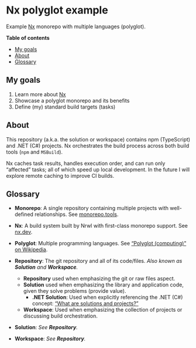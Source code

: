 # Nx polyglot example

Example [Nx] monorepo with multiple languages (polyglot).

**Table of contents**

- [My goals](#my-goals)
- [About](#about)
- [Glossary](#glossary)

## My goals

1. Learn more about [Nx]
2. Showcase a polyglot monorepo and its benefits
3. Define (my) standard build targets (tasks)

## About

This repository (a.k.a. the solution or workspace) contains npm (TypeScript) and .NET (C#) projects.
Nx orchestrates the build process across both build tools (`npm` and `MSBuild`).

Nx caches task results, handles execution order, and can run only “affected” tasks; all of which speed up local development.
In the future I will explore remote caching to improve CI builds.

## Glossary

- **Monorepo**: A single repository containing multiple projects with well-defined relationships. See [monorepo.tools][monorepo-tools].

- **Nx**: A build system built by Nrwl with first-class monorepo support. See [nx.dev][nx].

- **Polyglot**: Multiple programming languages. See [“Polyglot (computing)” on Wikipedia][polyglot].

- **Repository**: The git repository and all of its code/files. _Also known as **Solution** and **Workspace**._

  - **Repository** used when emphasizing the git or raw files aspect.
  - **Solution** used when emphasizing the library and application code, given they solve problems (provide value).
    - **.NET Solution**: Used when explicitly referencing the .NET (C#) concept: [“What are solutions and projects?”][dotnet-solutions-and-projects]
  - **Workspace**: Used when emphasizing the collection of projects or discussing build orchestration.

- **Solution**: _See **Repository**._

- **Workspace**: _See **Repository**._

[dotnet-solutions-and-projects]: https://learn.microsoft.com/en-us/visualstudio/ide/solutions-and-projects-in-visual-studio?view=vs-2022
[monorepo-tools]: https://monorepo.tools
[nx]: https://nx.dev/
[polyglot]: https://en.wikipedia.org/wiki/Polyglot_(computing)
